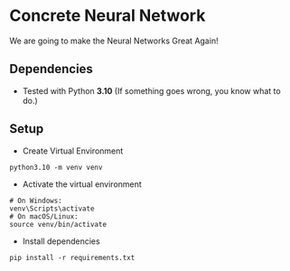 # Concrete Neural Network

We are going to make the Neural Networks Great Again!

## Dependencies

- Tested with Python **3.10** (If something goes wrong, you know what to do.)

## Setup

- Create Virtual Environment
```
python3.10 -m venv venv
```

- Activate the virtual environment
```
# On Windows:
venv\Scripts\activate
# On macOS/Linux:
source venv/bin/activate
```

- Install dependencies
```
pip install -r requirements.txt
```
